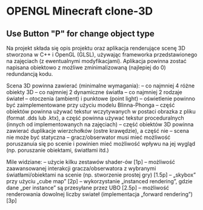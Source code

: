 # OPENGL Minecraft clone-3D

Use Button "P" for change object type
------------------------------------------------

Na projekt składa się opis projektu oraz aplikacja renderujące scenę 3D stworzona w C++ i OpenGL (GLSL), używając frameworka przedstawionego na zajęciach (z ewentualnymi modyfikacjami). Aplikacja powinna zostać napisana obiektowo z możliwe zminimalizowaną (najlepiej do 0) redundancją kodu.

Scena 3D powinna zawierać (minimalne wymagania):
– co najmniej 4 różne obiekty 3D
– co najmniej 2 dynamiczne światła
– co najmniej 2 rodzaje świateł – otoczenia (ambient) i punktowe (point light) – oświetlenie powinno być zaimplementowane przy użyciu modelu Blinna-Phonga
– część obiektów powinna używać tekstur wczytywanych w postaci obrazka z pliku (format .dds lub .ktx), a część powinna używać tekstur proceduralnych (innych od implementowanych na zajęciach)
– część obiektów 3D powinna zawierać duplikacje wierzchołków (ostre krawędzie), a część nie
– scena nie może być statyczna – gracz/obserwator musi mieć możliwość poruszanuia się po scenie i powinien mieć możliwość wpływu na jej wygląd (np. poruszanie obiektami, światłami itd.)

Mile widziane:
– użycie kilku zestawów shader-ów [1p]
– możliwość zaawansowanej interakcji gracza/obserwatora z wybranymi światłami/obiektami na scenie (np. stworzenie prostej gry) [1.5p]
– „skybox” przy użyciu „cube map” [2p]
– wykorzystanie „instanced rendering”, gdzie dane „per instance” są przesyłane przez UBO [2.5p]
– możliwość renderowania dowolnej liczby swiateł (implementacja „forward rendering”) [3p]
